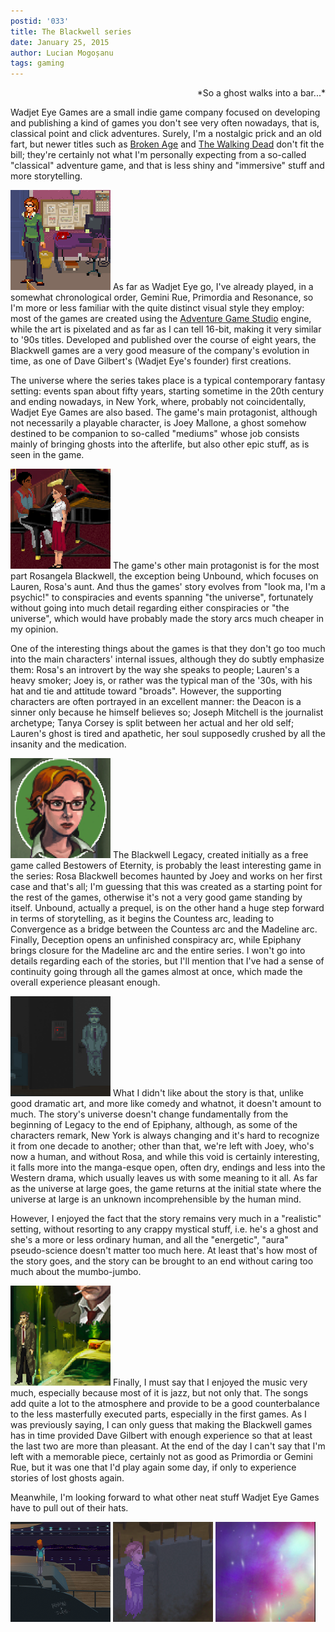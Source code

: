 ```yaml
---
postid: '033'
title: The Blackwell series
date: January 25, 2015
author: Lucian Mogoșanu
tags: gaming 
---
```


<p style="text-align: right">
*So a ghost walks into a bar...*
</p>

Wadjet Eye Games are a small indie game company focused on developing and
publishing a kind of games you don't see very often nowadays, that is,
classical point and click adventures. Surely, I'm a nostalgic prick and an old
fart, but newer titles such as [Broken Age][broken-age] and [The Walking
Dead][walking-dead] don't fit the bill; they're certainly not what I'm
personally expecting from a so-called "classical" adventure game, and that is
less shiny and "immersive" stuff and more storytelling.

<span class="imgleft"><a href="/uploads/2015/01/blackwell-01.png"> <img
class="thumb" src="/uploads/2015/01//blackwell-01-thumb.png"
title="The first episode of Rosa, before Joey."/></a></span> 
As far as Wadjet Eye go, I've already played, in a somewhat chronological
order, Gemini Rue, Primordia and Resonance, so I'm more or less familiar with
the quite distinct visual style they employ: most of the games are created
using the [Adventure Game Studio][ags] engine, while the art is pixelated and
as far as I can tell 16-bit, making it very similar to '90s titles. Developed
and published over the course of eight years, the Blackwell games are a very
good measure of the company's evolution in time, as one of Dave Gilbert's
(Wadjet Eye's founder) first creations.

The universe where the series takes place is a typical contemporary fantasy
setting: events span about fifty years, starting sometime in the 20th century
and ending nowadays, in New York, where, probably not coincidentally, Wadjet
Eye Games are also based. The game's main protagonist, although not necessarily
a playable character, is Joey Mallone, a ghost somehow destined to be companion
to so-called "mediums" whose job consists mainly of bringing ghosts into the
afterlife, but also other epic stuff, as is seen in the game.

<span class="imgright"><a href="/uploads/2015/01/blackwell-05.png"> <img
class="thumb" src="/uploads/2015/01//blackwell-05-thumb.png"
title="Lauren, before Rosa. Jazz."/></a></span> 
The game's other main protagonist is for the most part Rosangela Blackwell, the
exception being Unbound, which focuses on Lauren, Rosa's aunt. And thus the
games' story evolves from "look ma, I'm a psychic!" to conspiracies and events
spanning "the universe", fortunately without going into much detail regarding
either conspiracies or "the universe", which would have probably made the story
arcs much cheaper in my opinion.

One of the interesting things about the games is that they don't go too much
into the main characters' internal issues, although they do subtly emphasize
them: Rosa's an introvert by the way she speaks to people; Lauren's a heavy
smoker; Joey is, or rather was the typical man of the '30s, with his hat and
tie and attitude toward "broads". However, the supporting characters are often
portrayed in an excellent manner: the Deacon is a sinner only because he
himself believes so; Joseph Mitchell is the journalist archetype; Tanya Corsey
is split between her actual and her old self; Lauren's ghost is tired and
apathetic, her soul supposedly crushed by all the insanity and the medication.

<span class="imgleft"><a href="/uploads/2015/01/blackwell-02.png"> <img
class="thumb" src="/uploads/2015/01//blackwell-02-thumb.png"
title="A hallway of Convergence."/></a></span> 
The Blackwell Legacy, created initially as a free game called Bestowers of
Eternity, is probably the least interesting game in the series: Rosa Blackwell
becomes haunted by Joey and works on her first case and that's all; I'm
guessing that this was created as a starting point for the rest of the games,
otherwise it's not a very good game standing by itself. Unbound, actually a
prequel, is on the other hand a huge step forward in terms of storytelling, as
it begins the Countess arc, leading to Convergence as a bridge between the
Countess arc and the Madeline arc. Finally, Deception opens an unfinished
conspiracy arc, while Epiphany brings closure for the Madeline arc and the
entire series. I won't go into details regarding each of the stories, but I'll
mention that I've had a sense of continuity going through all the games almost
at once, which made the overall experience pleasant enough.

<span class="imgright"><a href="/uploads/2015/01/blackwell-03.png"> <img
class="thumb" src="/uploads/2015/01//blackwell-03-thumb.png"
title="Joey, a ghost in the dark bowels of Deception."/></a></span> 
What I didn't like about the story is that, unlike good dramatic art, and more
like comedy and whatnot, it doesn't amount to much. The story's universe
doesn't change fundamentally from the beginning of Legacy to the end of
Epiphany, although, as some of the characters remark, New York is always
changing and it's hard to recognize it from one decade to another; other than
that, we're left with Joey, who's now a human, and without Rosa, and while this
void is certainly interesting, it falls more into the manga-esque open, often
dry, endings and less into the Western drama, which usually leaves us with some
meaning to it all. As far as the universe at large goes, the game returns at
the initial state where the universe at large is an unknown incomprehensible by
the human mind.

However, I enjoyed the fact that the story remains very much in a "realistic"
setting, without resorting to any crappy mystical stuff, i.e. he's a ghost and
she's a more or less ordinary human, and all the "energetic", "aura"
pseudo-science doesn't matter too much here. At least that's how most of the
story goes, and the story can be brought to an end without caring too much
about the mumbo-jumbo.

<span class="imgleft"><a href="/uploads/2015/01/blackwell-08.png"> <img
class="thumb" src="/uploads/2015/01//blackwell-08-thumb.png"
title="Epiphany."/></a></span> 
Finally, I must say that I enjoyed the music very much, especially because most
of it is jazz, but not only that. The songs add quite a lot to the atmosphere
and provide to be a good counterbalance to the less masterfully executed parts,
especially in the first games. As I was previously saying, I can only guess
that making the Blackwell games has in time provided Dave Gilbert with enough
experience so that at least the last two are more than pleasant. At the end of
the day I can't say that I'm left with a memorable piece, certainly not as good
as Primordia or Gemini Rue, but it was one that I'd play again some day, if
only to experience stories of lost ghosts again.

Meanwhile, I'm looking forward to what other neat stuff Wadjet Eye Games have
to pull out of their hats.

<span><a href="/uploads/2015/01/blackwell-04.png"> <img
class="thumb" src="/uploads/2015/01//blackwell-04-thumb.png"
title="Row, row, row your boat."/></a></span> 
<span><a href="/uploads/2015/01/blackwell-06.png"> <img
class="thumb" src="/uploads/2015/01//blackwell-06-thumb.png"
title="One ghost, two ghosts."/></a></span> 
<span><a href="/uploads/2015/01/blackwell-07.png"> <img
class="thumb" src="/uploads/2015/01//blackwell-07-thumb.png"
title="Rosa and Lauren, admiring the universe's forever-ness."/></a></span> 

[broken-age]: /posts/y00/024-broken-age.html
[walking-dead]: /posts/y01/029-the-walking-dead.html
[ags]: http://www.adventuregamestudio.co.uk/
